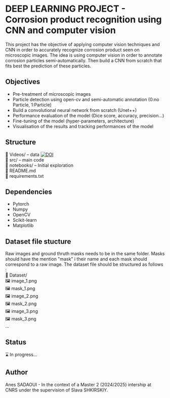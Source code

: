 # DEEP LEARNING PROJECT - Corrosion product recognition using CNN and computer vision

This project has the objective of applying computer vision techniques and CNN in order to accurately recognize corrosion product seen on microscopic images.
The idea is using computer vision in order to annotate corrosion particles semi-automatically. Then build a CNN from scratch that fits best the prediction of these particles.

## Objectives

- Pre-treatment of microscopic images
- Particle detection using open-cv and semi-automatic annotation (0:no Particle, 1:Particle)
- Build a convolutional neural network from scratch (Unet++)
- Performance evaluation of the model (Dice score, accuracy, precision...)
- Fine-tuning of the model (hyper-parameters, architecture)
- Visualisation of the results and tracking performances of the model

## Structure

📁 Videos/ – data [![DOI](https://zenodo.org/badge/DOI/10.5281/zenodo.1234567.svg)](https://doi.org/10.5281/zenodo.14653184)  
📁 src/ – main code  
📁 notebooks/ – Initial exploration  
📄 README.md  
📄 requirements.txt  

## Dependencies 

- Pytorch
- Numpy
- OpenCV
- Scikit-learn
- Matplotlib

## Dataset file stucture
Raw images and ground thruth masks needs to be in the same folder. Masks should have the mention "mask" i their name and each mask should correspond to a raw image. The dataset file should be structured as follows :  
  📁 Dataset/  
    🖼️ image_1.png  
    🖼️ mask_1.png  
    🖼️ image_2.png  
    🖼️ mask_2.png  
    🖼️ image_3.png  
    🖼️ mask_3.png  
         ...
    

## Status

⌛ In progress... 

## Author 

Anes SADAOUI -  In the context of a Master 2 (2024/2025) intership at CNRS under the supervision of Slava  SHKIRSKIY.


